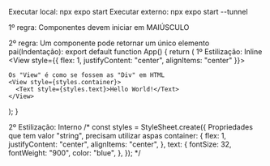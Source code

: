 Executar local: npx expo start 
Executar externo: npx expo start --tunnel

1º regra: Componentes devem iniciar em MAIÚSCULO
<!-- import { View, Text } from "react-native"; -->

2º regra: Um componente pode retornar um único elemento pai(Indentação):
export default function App() {
  return (
     1º Estilização: Inline
     <View style={{ flex: 1, justifyContent: "center", alignItems: "center" }}>

    Os "View" é como se fossem as "Div" em HTML
    <View style={styles.container}>
      <Text style={styles.text}>Hello World!</Text>
    </View>
  );
}



 2º Estilização: Interno
/*
const styles = StyleSheet.create({
   Propriedades que tem valor "string", precisam utilizar aspas
  container: {
    flex: 1,
    justifyContent: "center",
    alignItems: "center",
  },
  text: {
    fontSize: 32,
    fontWeight: "900",
    color: "blue",
  },
});
*/
